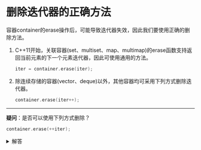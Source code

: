# 删除迭代器的正确方法
容器container的erase操作后，可能导致迭代器失效，因此我们要使用正确的删除方法。
1. C++11开始，关联容器(set、multiset、map、multimap)的erase函数支持返回当前元素的下一个元素迭代器，因此可使用通用的方法。

    ```c++
    iter = container.erase(iter);
    ```

2. 除连续存储的容器(vector、deque)以外，其他容器均可采用下列方式删除迭代器。

    ```c++
    container.erase(iter++);
    ```

***

**疑问**：是否可以使用下列方式删除？

```c++
container.erase(++iter);
```

<details>
    <summary>解答</summary>
    不能。<br/>
    a. erase(iter++): 先将迭代器保存到临时变量中，自身迭代器累加，然后将临时变量的迭代器传给erase函数，最终删除迭代器后，iter持有删除元素后紧邻的下一个元素的有效迭代器。<br/>
    b. erase(++iter): 将累加后的迭代器传给erase函数，最终未删除目标元素，反而删除了与其紧邻元素，且持有了一个无效的迭代器。<br/>
</details>
